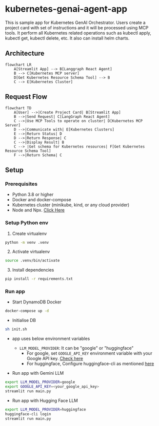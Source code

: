 # kubernetes-genai-agent-app
This is sample app for Kubernetes GenAI Orchestrator. Users create a project card with set of instructions and it will be processed using MCP tools. It perform all Kubernetes related operations such as kubectl apply, kubectl get, kubectl delete, etc. It also can install helm charts. 

## Architecture
```mermaid
flowchart LR
    A[Streamlit App] --> B[Langgraph React Agent]
    B --> C[Kubernetes MCP server]
    D[Get Kubernetes Resource Schema Tool] --> B
    C --> E[Kubernetes Cluster]

```

## Request Flow
```mermaid
flowchart TD
    A[User] -->|Create Project Card| B[Streamlit App]
    B -->|Send Request| C[LangGraph React Agent]
    C -->|Use MCP Tools to operate on cluster| D[Kubernetes MCP Server]
    D -->|Communicate with| E[Kubernetes Clusters]
    E -->|Return Status| D
    D -->|Return Response| C
    C -->|Display Result| B
    C --> |Get schema for Kubernetes resources| F[Get Kubernetes Resource Schema Tool]
    F -->|Return Schema| C
```

## Setup
### Prerequisites
- Python 3.8 or higher
- Docker and docker-compose
- Kubernetes cluster (minikube, kind, or any cloud provider)
- Node and Npx. [Click Here](https://nodejs.org/en/download)

### Setup Python env
1. Create virtualenv
```bash
python -m venv .venv
```
2. Activate virtualenv
```bash
source .venv/bin/activate
```
3. Install dependencies
```bash
pip install -r requirements.txt
```

### Run app
- Start DynamoDB Docker
```bash
docker-compose up -d
```

- Initialise DB
```bash
sh init.sh

```
- app uses below environment variables
  - `LLM_MODEL_PROVIDER`: It can be "google" or "huggingface"
    - For google, set `GOOGLE_API_KEY` environment variable with your Google API key. [Check here](https://aistudio.google.com/apikey)
    - For huggingface, Configure huggingface-cli as mentioned [here](https://huggingface.co/docs/huggingface_hub/en/guides/cli#command-line-interface-cli)

- Run app with Gemini LLM
```bash
export LLM_MODEL_PROVIDER=google
export GOOGLE_API_KEY=<your_google_api_key>
streamlit run main.py
```

- Run app with Hugging Face LLM
```bash
export LLM_MODEL_PROVIDER=huggingface
huggingface-cli login
streamlit run main.py
```